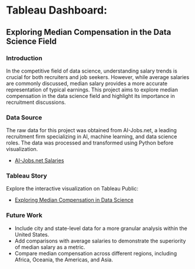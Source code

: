 # Tableau Dashboard: 
## Exploring Median Compensation in the Data Science Field

### Introduction
In the competitive field of data science, understanding salary trends is crucial for both recruiters and job seekers. However, while average salaries are commonly discussed, median salary provides a more accurate representation of typical earnings. This project aims to explore median compensation in the data science field and highlight its importance in recruitment discussions.

### Data Source
The raw data for this project was obtained from AI-Jobs.net, a leading recruitment firm specializing in AI, machine learning, and data science roles. The data was processed and transformed using Python before visualization.

- [AI-Jobs.net Salaries](https://ai-jobs.net/salaries/)

### Tableau Story
Explore the interactive visualization on Tableau Public:
- [Exploring Median Compensation in Data Science](https://public.tableau.com/app/profile/samantha.michael/viz/ExploringMedianCompensationinDataScience/Story1)

### Future Work
- Include city and state-level data for a more granular analysis within the United States.
- Add comparisons with average salaries to demonstrate the superiority of median salary as a metric.
- Compare median compensation across different regions, including Africa, Oceania, the Americas, and Asia.
